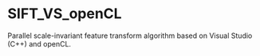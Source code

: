# SIFT_VS_openCL
Parallel scale-invariant feature transform algorithm based on Visual Studio (C++) and openCL.
